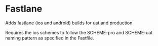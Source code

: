 # Fastlane

Adds fastlane (ios and android) builds for uat and production

Requires the ios schemes to follow the SCHEME-pro and SCHEME-uat naming pattern as specified in the Fastfile.
